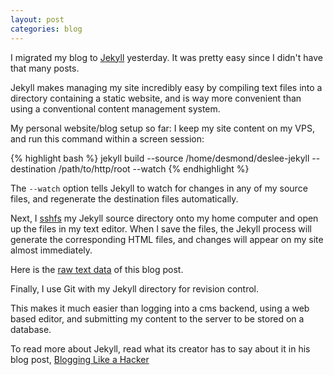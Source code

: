 ```yaml
---
layout: post
categories: blog
---
```


I migrated my blog to [Jekyll][1] yesterday. It was pretty easy since I didn't have that many posts.

Jekyll makes managing my site incredibly easy by compiling text files into a directory containing a static website, and is way more convenient than using a conventional content management system.

My personal website/blog setup so far:
I keep my site content on my VPS, and run this command within a screen session:

{% highlight bash %}
jekyll build --source /home/desmond/deslee-jekyll --destination /path/to/http/root --watch
{% endhighlight %}

The `--watch` option tells Jekyll to watch for changes in any of my source files, and regenerate the destination files automatically.

Next, I [sshfs][2] my Jekyll source directory onto my home computer and open up the files in my text editor. When I save the files, the Jekyll process will generate the corresponding HTML files, and changes will appear on my site almost immediately.

Here is the [raw text data](https://raw2.github.com/deslee/deslee-jekyll/master/_posts/2014-01-24-migrated-to-jekyll.md) of this blog post.

Finally, I use Git with my Jekyll directory for revision control.

This makes it much easier than logging into a cms backend, using a web based editor, and submitting my content to the server to be stored on a database.

To read more about Jekyll, read what its creator has to say about it in his blog post, [Blogging Like a Hacker][3]

[1]: http://jekyllrb.com/
[2]: http://fuse.sourceforge.net/sshfs.html
[3]: http://tom.preston-werner.com/2008/11/17/blogging-like-a-hacker.html